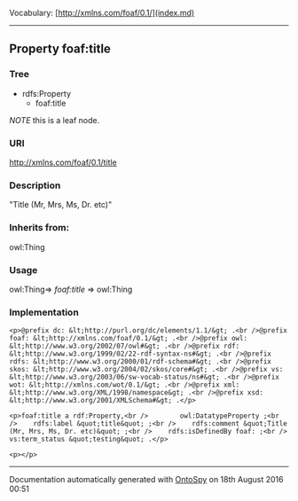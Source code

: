Vocabulary: [http://xmlns.com/foaf/0.1/](index.md) 



---	
	




    


## Property foaf:title


### Tree

* rdfs:Property
    * foaf:title





*NOTE* this is a leaf node.


### URI
http://xmlns.com/foaf/0.1/title

### Description
&quot;Title (Mr, Mrs, Ms, Dr. etc)&quot;


### Inherits from:
owl:Thing



### Usage
owl:Thing=&gt;&nbsp;_foaf:title_&nbsp;=&gt;&nbsp;owl:Thing

### Implementation
```
<p>@prefix dc: &lt;http://purl.org/dc/elements/1.1/&gt; .<br />@prefix foaf: &lt;http://xmlns.com/foaf/0.1/&gt; .<br />@prefix owl: &lt;http://www.w3.org/2002/07/owl#&gt; .<br />@prefix rdf: &lt;http://www.w3.org/1999/02/22-rdf-syntax-ns#&gt; .<br />@prefix rdfs: &lt;http://www.w3.org/2000/01/rdf-schema#&gt; .<br />@prefix skos: &lt;http://www.w3.org/2004/02/skos/core#&gt; .<br />@prefix vs: &lt;http://www.w3.org/2003/06/sw-vocab-status/ns#&gt; .<br />@prefix wot: &lt;http://xmlns.com/wot/0.1/&gt; .<br />@prefix xml: &lt;http://www.w3.org/XML/1998/namespace&gt; .<br />@prefix xsd: &lt;http://www.w3.org/2001/XMLSchema#&gt; .</p>

<p>foaf:title a rdf:Property,<br />        owl:DatatypeProperty ;<br />    rdfs:label &quot;title&quot; ;<br />    rdfs:comment &quot;Title (Mr, Mrs, Ms, Dr. etc)&quot; ;<br />    rdfs:isDefinedBy foaf: ;<br />    vs:term_status &quot;testing&quot; .</p>

<p></p>
```










---

Documentation automatically generated with [OntoSpy](http://ontospy.readthedocs.org/ "Open") on 18th August 2016 00:51